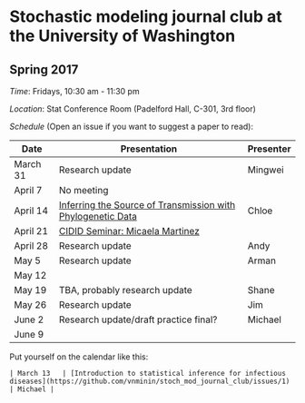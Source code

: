 # Stochastic modeling journal club at the University of Washington

## Spring 2017

*Time*: Fridays, 10:30 am - 11:30 pm

*Location*: Stat Conference Room (Padelford Hall, C-301, 3rd floor)

*Schedule* (Open an issue if you want to suggest a paper to read):

| Date | Presentation | Presenter |
|------|--------------|-----------|
| March 31 | Research update | Mingwei |
| April 7 | No meeting | |
| April 14 | [Inferring the Source of Transmission with Phylogenetic Data](http://journals.plos.org/ploscompbiol/article?id=10.1371/journal.pcbi.1003397)| Chloe |
| April 21 | [CIDID Seminar: Micaela Martinez](http://www.cidid.org/events/2017/4/20/cidid-seminar-micaela-martinez) | |
| April 28 | Research update | Andy |
| May 5 | Research update | Arman |
| May 12 | | |
| May 19 | TBA, probably research update | Shane |
| May 26 | Research update | Jim |
| June 2 | Research update/draft practice final? | Michael |
| June 9 | | |

Put yourself on the calendar like this:
```
| March 13   | [Introduction to statistical inference for infectious diseases](https://github.com/vnminin/stoch_mod_journal_club/issues/1) | Michael |
```

